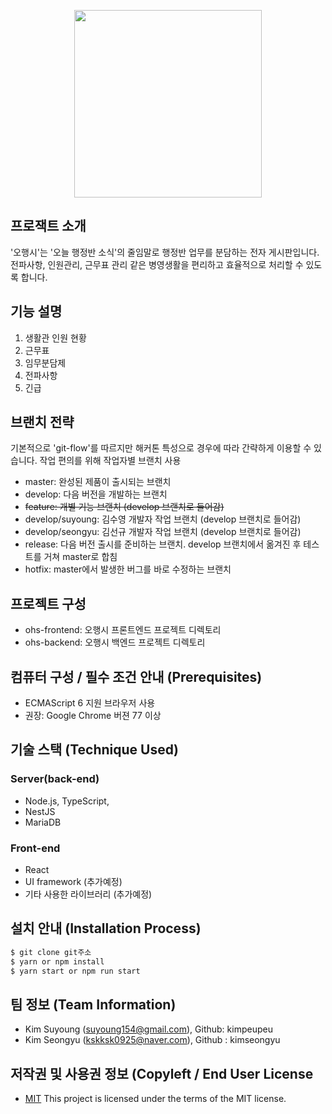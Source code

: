 <p align="center">
  <img src="https://user-images.githubusercontent.com/17894639/191041622-1bb896ab-ec3e-4a7d-8228-c62532bc522c.jpg" width="300" height="300">
</p>

## 프로잭트 소개
'오행시'는 '오늘 행정반 소식'의 줄임말로 행정반 업무를 분담하는 전자 게시판입니다.
전파사항, 인원관리, 근무표 관리 같은 병영생활을 편리하고 효율적으로 처리할 수 있도록 합니다.

## 기능 설명
1. 생활관 인원 현황
2. 근무표
3. 임무분담제
4. 전파사항
5. 긴급

## 브랜치 전략
기본적으로 'git-flow'를 따르지만 해커톤 특성으로 경우에 따라 간략하게 이용할 수 있습니다.
작업 편의를 위해 작업자별 브랜치 사용
 * master: 완성된 제품이 출시되는 브랜치
 * develop: 다음 버전을 개발하는 브랜치
 * ~~feature: 개별 기능 브랜치 (develop 브랜치로 들어감)~~
 * develop/suyoung: 김수영 개발자 작업 브랜치 (develop 브랜치로 들어감)
 * develop/seongyu: 김선규 개발자 작업 브랜치 (develop 브랜치로 들어감)
 * release: 다음 버전 출시를 준비하는 브랜치. develop 브랜치에서 옮겨진 후 테스트를 거쳐 master로 합침
 * hotfix: master에서 발생한 버그를 바로 수정하는 브랜치

## 프로젝트 구성
 - ohs-frontend: 오행시 프론트엔드 프로젝트 디렉토리
 - ohs-backend: 오행시 백엔드 프로젝트 디렉토리

## 컴퓨터 구성 / 필수 조건 안내 (Prerequisites)
* ECMAScript 6 지원 브라우저 사용
* 권장: Google Chrome 버젼 77 이상

## 기술 스택 (Technique Used) 
### Server(back-end)
 - Node.js, TypeScript,
 - NestJS 
 - MariaDB 
 
### Front-end
 - React 
 - UI framework (추가예정)
 - 기타 사용한 라이브러리 (추가예정)

## 설치 안내 (Installation Process)
```bash
$ git clone git주소
$ yarn or npm install
$ yarn start or npm run start
```
 
## 팀 정보 (Team Information)
- Kim Suyoung (suyoung154@gmail.com), Github: kimpeupeu
- Kim Seongyu (kskksk0925@naver.com), Github : kimseongyu

## 저작권 및 사용권 정보 (Copyleft / End User License
 * [MIT](https://github.com/kimpeupeu/WEB_OhHaengSi_Acrostic/blob/master/LICENSE)
This project is licensed under the terms of the MIT license.
